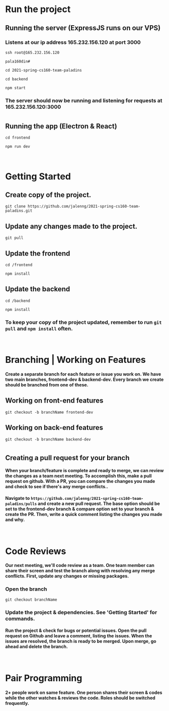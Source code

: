 # Run the project
## Running the server (ExpressJS runs on our VPS)
### Listens at our ip address 165.232.156.120 at port 3000
`ssh root@165.232.156.120`

`pala160din#`

`cd 2021-spring-cs160-team-paladins`

`cd backend`

`npm start`

### The server should now be running and listening for requests at 165.232.156.120:3000
#
## Running the app (Electron & React)
`cd frontend`

`npm run dev`

<br />

# Getting Started
## Create copy of the project.
`git clone https://github.com/jalenng/2021-spring-cs160-team-paladins.git`
## Update any changes made to the project.
`git pull`
## Update the frontend
`cd /frontend`

`npm install`
## Update the backend
`cd /backend`

`npm install`

### To keep your copy of the project updated, remember to run `git pull` and `npm install` often.

<br />

# Branching | Working on Features
####  Create a separate branch for each feature or issue you work on. We have two main branches, frontend-dev & backend-dev. Every branch we create should be branched from one of these.
## Working on front-end features
`git checkout -b branchName frontend-dev`
## Working on back-end features
`git checkout -b branchName backend-dev`
#
## Creating a pull request for your branch
####  When your branch/feature is complete and ready to merge, we can review the changes as a team next meeting. To accomplish this, make a pull request on github. With a PR, you can compare the changes you made and check to see if there's any merge conflicts.. 

####  Navigate to `https://github.com/jalenng/2021-spring-cs160-team-paladins/pulls` and create a new pull request. The base option should be set to the frontend-dev branch & compare option set to your branch & create the PR. Then, write a quick comment listing the changes you made and why. 

<br />

# Code Reviews
####  Our next meeting, we'll code review as a team. One team member can share their screen and test the branch along with resolving any merge conflicts. First, update any changes or missing packages.
### Open the branch
`git checkout branchName`
### Update the project & dependencies. See 'Getting Started' for commands.
####  Run the project & check for bugs or potential issues. Open the pull request on Github and leave a comment, listing the issues. When the issues are resolved, the branch is ready to be merged. Upon merge, go ahead and delete the branch. 

<br />

# Pair Programming
#### 2+ people work on same feature. One person shares their screen & codes while the other watches & reviews the code. Roles should be switched frequently.
